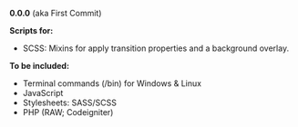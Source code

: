 **0.0.0** (aka First Commit)

**Scripts for:**

- SCSS: Mixins for apply transition properties and a background overlay.

**To be included:**

- Terminal commands (/bin) for Windows & Linux
- JavaScript
- Stylesheets: SASS/SCSS
- PHP (RAW; Codeigniter)